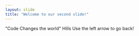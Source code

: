 ```yaml
---
layout: slide
title: "Welcome to our second slide!"
---
```

"Code Changes the world" Hills
Use the left arrow to go back!
